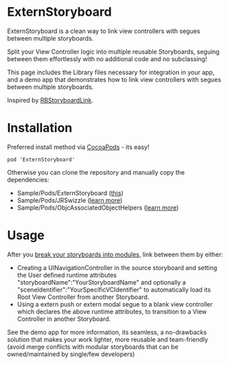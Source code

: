ExternStoryboard
================

ExternStoryboard is a clean way to link view controllers with segues between multiple storyboards.

Split your View Controller logic into multiple reusable Storyboards, seguing between them effortlessly with no additional code and no subclassing!

This page includes the Library files necessary for integration in your app, and a demo app that demonstrates how to link view controllers with segues between multiple storyboards.

Inspired by [RBStoryboardLink][1].

[1]:https://github.com/rob-brown/RBStoryboardLink

Installation
================

Preferred install method via [CocoaPods](http://cocoapods.org/) - its easy!

`pod 'ExternStoryboard'`



Otherwise you can clone the repository and manually copy the dependencies:
- Sample/Pods/ExternStoryboard ([this](https://github.com/nobre84/ExternStoryboard))
- Sample/Pods/JRSwizzle ([learn more](https://github.com/rentzsch/jrswizzle))
- Sample/Pods/ObjcAssociatedObjectHelpers ([learn more](https://github.com/itsthejb/ObjcAssociatedObjectHelpers))

Usage
==============

After you [break your storyboards into modules](http://robsprogramknowledge.blogspot.com.br/2012/01/uistoryboard-best-practices.html), link between them by either:
- Creating a UINavigationController in the source storyboard and setting the User defined runtime attributes "storyboardName":"YourStoryboardName" and optionally a "sceneIdentifier":"YourSpecificVCIdentifier" to automatically load its Root View Controller from another Storyboard.
- Using a extern push or extern modal segue to a blank view controller which declares the above runtime attributes, to transition to a View Controller in another Storyboard.

See the demo app for more information, its seamless, a no-drawbacks solution that makes your work lighter, more reusable and team-friendly (avoid merge conflicts with modular storyboards that can be owned/maintained by single/few developers)


